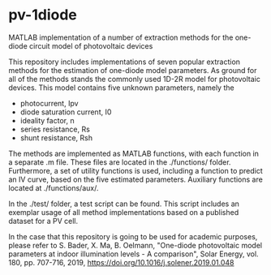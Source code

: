 # pv-1diode
MATLAB implementation of a number of extraction methods for the one-diode circuit model of photovoltaic devices

This repository includes implementations of seven popular extraction methods for the estimation of one-diode model parameters. As ground for all of the methods stands the commonly used 1D-2R model for photovoltaic devices. This model contains five unknown parameters, namely the
- photocurrent, Ipv
- diode saturation current, I0
- ideality factor, n
- series resistance, Rs
- shunt resistance, Rsh

The methods are implemented as MATLAB functions, with each function in a separate .m file. These files are located in the ./functions/ folder. Furthermore, a set of utility functions is used, including a function to predict an IV curve, based on the five estimated parameters. Auxiliary functions are located at ./functions/aux/.

In the ./test/ folder, a test script can be found. This script includes an exemplar usage of all method implementations based on a published dataset for a PV cell.

In the case that this repository is going to be used for academic purposes, please refer to
S. Bader, X. Ma, B. Oelmann, "One-diode photovoltaic model parameters at indoor illumination levels - A comparison", Solar Energy, vol. 180, pp. 707-716, 2019, https://doi.org/10.1016/j.solener.2019.01.048
